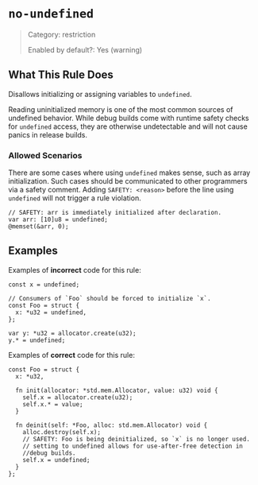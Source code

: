 # `no-undefined`

> Category: restriction
>
> Enabled by default?: Yes (warning)

## What This Rule Does

Disallows initializing or assigning variables to `undefined`.

Reading uninitialized memory is one of the most common sources of undefined
behavior. While debug builds come with runtime safety checks for `undefined`
access, they are otherwise undetectable and will not cause panics in release
builds.

### Allowed Scenarios

There are some cases where using `undefined` makes sense, such as array
initialization. Such cases should be communicated to other programmers via a
safety comment. Adding `SAFETY: <reason>` before the line using `undefined`
will not trigger a rule violation.

```zig
// SAFETY: arr is immediately initialized after declaration.
var arr: [10]u8 = undefined;
@memset(&arr, 0);
```

## Examples

Examples of **incorrect** code for this rule:

```zig
const x = undefined;

// Consumers of `Foo` should be forced to initialize `x`.
const Foo = struct {
  x: *u32 = undefined,
};

var y: *u32 = allocator.create(u32);
y.* = undefined;
```

Examples of **correct** code for this rule:

```zig
const Foo = struct {
  x: *u32,

  fn init(allocator: *std.mem.Allocator, value: u32) void {
    self.x = allocator.create(u32);
    self.x.* = value;
  }

  fn deinit(self: *Foo, alloc: std.mem.Allocator) void {
    alloc.destroy(self.x);
    // SAFETY: Foo is being deinitialized, so `x` is no longer used.
    // setting to undefined allows for use-after-free detection in
    //debug builds.
    self.x = undefined;
  }
};
```
